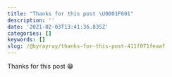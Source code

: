 ```yaml
---
title: "Thanks for this post \U0001F601"
description: ''
date: '2021-02-03T13:41:36.835Z'
categories: []
keywords: []
slug: /@byrayray/thanks-for-this-post-411f071feaaf
---
```


Thanks for this post 😁